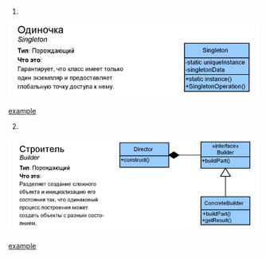 
1. 

![alt text](images/singleton.png)

[example](_1_creational/_1_singleton)  

2. 

![alt text](images/builder.png)

[example](_1_creational/_2_builder)  
